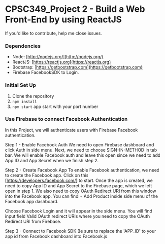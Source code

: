  # CPSC349_Project 2 - Build a Web Front-End by using ReactJS
 
 If you'd like to contribute, help me close issues.
  
 ### Dependencies

  - Node: [http://nodejs.org/](http://nodejs.org/)
  - ReactJS: [https://reactjs.org](https://reactjs.org)
  - Bootstrap: [https://getbootstrap.com](https://getbootstrap.com)
  - Firebase FacebookSDK to Login.
  
### Initial Set Up

1. Clone the repository
2. `npm install`
3. `npm start` app start with your port number

### Use Firebase to connect Facebook Authentication
In this Project, we will authenticate users with Firebase Facebook authentication.

Step 1 - Enable Facebook Auth
We need to open Firebase dashboard and click Auth in side menu. Next, we need to choose SIGN-IN-METHOD in tab bar. We will enable Facebook auth and leave this open since we need to add App ID and App Secret when we finish step 2.

Step 2 - Create Facebook App
To enable Facebook authentication, we need to create the Facebook app. Click on this [https://developers.facebook.com/] to start. Once the app is created, we need to copy App ID and App Secret to the Firebase page, which we left open in step 1. We also need to copy OAuth Redirect URI from this window into the Facebook app. You can find + Add Product inside side menu of the Facebook app dashboard.

Choose Facebook Login and it will appear in the side menu. You will find input field Valid OAuth redirect URIs where you need to copy the OAuth Redirect URI from Firebase.

Step 3 - Connect to Facebook SDK
Be sure to replace the 'APP_ID' to your app id from Facebook dashboard into Facebook.js
